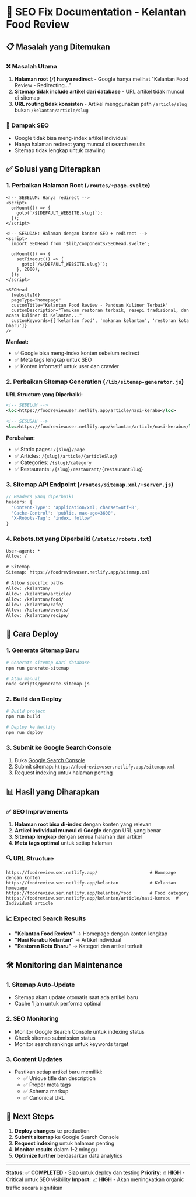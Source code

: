 # 🔧 SEO Fix Documentation - Kelantan Food Review

## 📋 Masalah yang Ditemukan

### ❌ Masalah Utama
1. **Halaman root (`/`) hanya redirect** - Google hanya melihat "Kelantan Food Review - Redirecting..." 
2. **Sitemap tidak include artikel dari database** - URL artikel tidak muncul di sitemap
3. **URL routing tidak konsisten** - Artikel menggunakan path `/article/slug` bukan `/kelantan/article/slug`

### 🎯 Dampak SEO
- Google tidak bisa meng-index artikel individual
- Hanya halaman redirect yang muncul di search results
- Sitemap tidak lengkap untuk crawling

## ✅ Solusi yang Diterapkan

### 1. **Perbaikan Halaman Root (`/routes/+page.svelte`)**
```svelte
<!-- SEBELUM: Hanya redirect -->
<script>
  onMount(() => {
    goto(`/${DEFAULT_WEBSITE.slug}`);
  });
</script>

<!-- SESUDAH: Halaman dengan konten SEO + redirect -->
<script>
  import SEOHead from '$lib/components/SEOHead.svelte';
  
  onMount(() => {
    setTimeout(() => {
      goto(`/${DEFAULT_WEBSITE.slug}`);
    }, 2000);
  });
</script>

<SEOHead 
  {websiteId}
  pageType="homepage"
  customTitle="Kelantan Food Review - Panduan Kuliner Terbaik"
  customDescription="Temukan restoran terbaik, resepi tradisional, dan acara kuliner di Kelantan..."
  customKeywords={['kelantan food', 'makanan kelantan', 'restoran kota bharu']}
/>
```

**Manfaat:**
- ✅ Google bisa meng-index konten sebelum redirect
- ✅ Meta tags lengkap untuk SEO
- ✅ Konten informatif untuk user dan crawler

### 2. **Perbaikan Sitemap Generation (`/lib/sitemap-generator.js`)**

**URL Structure yang Diperbaiki:**
```xml
<!-- SEBELUM -->
<loc>https://foodreviewuser.netlify.app/article/nasi-kerabu</loc>

<!-- SESUDAH -->
<loc>https://foodreviewuser.netlify.app/kelantan/article/nasi-kerabu</loc>
```

**Perubahan:**
- ✅ Static pages: `/{slug}/page` 
- ✅ Articles: `/{slug}/article/{articleSlug}`
- ✅ Categories: `/{slug}/category`
- ✅ Restaurants: `/{slug}/restaurant/{restaurantSlug}`

### 3. **Sitemap API Endpoint (`/routes/sitemap.xml/+server.js`)**
```javascript
// Headers yang diperbaiki
headers: {
  'Content-Type': 'application/xml; charset=utf-8',
  'Cache-Control': 'public, max-age=3600',
  'X-Robots-Tag': 'index, follow'
}
```

### 4. **Robots.txt yang Diperbaiki (`/static/robots.txt`)**
```txt
User-agent: *
Allow: /

# Sitemap
Sitemap: https://foodreviewuser.netlify.app/sitemap.xml

# Allow specific paths
Allow: /kelantan/
Allow: /kelantan/article/
Allow: /kelantan/food/
Allow: /kelantan/cafe/
Allow: /kelantan/events/
Allow: /kelantan/recipe/
```

## 🚀 Cara Deploy

### 1. **Generate Sitemap Baru**
```bash
# Generate sitemap dari database
npm run generate-sitemap

# Atau manual
node scripts/generate-sitemap.js
```

### 2. **Build dan Deploy**
```bash
# Build project
npm run build

# Deploy ke Netlify
npm run deploy
```

### 3. **Submit ke Google Search Console**
1. Buka [Google Search Console](https://search.google.com/search-console)
2. Submit sitemap: `https://foodreviewuser.netlify.app/sitemap.xml`
3. Request indexing untuk halaman penting

## 📊 Hasil yang Diharapkan

### ✅ SEO Improvements
1. **Halaman root bisa di-index** dengan konten yang relevan
2. **Artikel individual muncul di Google** dengan URL yang benar
3. **Sitemap lengkap** dengan semua halaman dan artikel
4. **Meta tags optimal** untuk setiap halaman

### 🔍 URL Structure
```
https://foodreviewuser.netlify.app/                    # Homepage dengan konten
https://foodreviewuser.netlify.app/kelantan            # Kelantan homepage  
https://foodreviewuser.netlify.app/kelantan/food       # Food category
https://foodreviewuser.netlify.app/kelantan/article/nasi-kerabu  # Individual article
```

### 📈 Expected Search Results
- **"Kelantan Food Review"** → Homepage dengan konten lengkap
- **"Nasi Kerabu Kelantan"** → Artikel individual
- **"Restoran Kota Bharu"** → Kategori dan artikel terkait

## 🛠️ Monitoring dan Maintenance

### 1. **Sitemap Auto-Update**
- Sitemap akan update otomatis saat ada artikel baru
- Cache 1 jam untuk performa optimal

### 2. **SEO Monitoring**
- Monitor Google Search Console untuk indexing status
- Check sitemap submission status
- Monitor search rankings untuk keywords target

### 3. **Content Updates**
- Pastikan setiap artikel baru memiliki:
  - ✅ Unique title dan description
  - ✅ Proper meta tags
  - ✅ Schema markup
  - ✅ Canonical URL

## 🎯 Next Steps

1. **Deploy changes** ke production
2. **Submit sitemap** ke Google Search Console  
3. **Request indexing** untuk halaman penting
4. **Monitor results** dalam 1-2 minggu
5. **Optimize further** berdasarkan data analytics

---

**Status:** ✅ **COMPLETED** - Siap untuk deploy dan testing
**Priority:** 🔥 **HIGH** - Critical untuk SEO visibility
**Impact:** 📈 **HIGH** - Akan meningkatkan organic traffic secara signifikan
